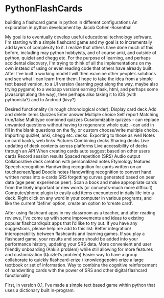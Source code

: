 # PythonFlashCards
building a flashcard game in python in different configurations
An exploration in python development by Jacob Cohen-Rosenthal

My goal is to eventually develop useful educational technology software.
I'm starting with a simple flashcard game and my goal is to incrementally add layers of complexity to it.
I realize that others have done much of this before, including may python hobbyists, and of course anki, and outside of python, quizlet and chegg etc.
For the purpose of learning, and perhaps accidental discovery, I'm trying to think of all the implementations on my own instead of using
or even reading code that others have already built. After I've built a working model I will then examine other people’s solutions and see what I can learn from them.
I hope to take the idea from a simple text based version, to a UI version (learning pyqt along the way, maybe also trying pygame) to a webapp version(learning flask, html, and perhaps some javascript along the way), then perhaps also taking it to iOS (with pythonista?) and to Android (kivy?)

Desired functionality (in rough chronological order):
Display card deck
Add and delete items
Quizzes
Enter answer
Multiple choice
Self report
Matching
true/false
Multitype combined quizzes
Cusotomizable quizzes - can replace unwanted questions without having to regenerate whole quiz. -can add in fill in the blank questions on the fly, or custom choose/write multiple choice.
Importing quizlet, anki, chegg etc. decks. Exporting to those as well
Notes on card backs, web links
Pictures 
Combining decks
Sharing decks
Live updating of deck contents across platforms
Live accessibility of decks through an API
When creating cards auto suggest based on other users cards
Record session results
Spaced repetition (SRS)
Audio output
Collaborative deck creation with personalized notes
Etymology features
Speech recognition
Handwriting recognition for cards written on an touchscreen/ipad
Doodle notes
Handwriting recognition to convert hand written notes into e-cards
SRS forgetting curves generated based on peer data (age peer, experience peer).
Scan a book and make appropriate cards from the likely important or new words (or concepts-much more difficult)
Computer/phone plugin to easily add items encountered in daily life into a deck. Right click on any word in your computer in various programs, and like the current ‘define’ option, create an option to ‘create card’. 



After using flashcard apps in my classroom as a teacher, and after reading reviews, I’ve come up with some improvements and ideas to existing popular flashcard/quiz apps that I’d like to try out. If you have any suggestions, please help me add to this list:
Better integration/ interoperability between flashcards and learning games. If you play a flashcard game, your results and score should be added into your performance history, updating your SRS data.
More convenient and user friendly onboarding (Anki’s problem) while still allowing for more features and customization (Quizlet’s problem) 
Easier way to have a group collaborate to quickly flashcard-erize / knowledgepoint-erize a large textbook or set of information.
Way to combine the cognitive reinforcement of handwriting cards with the power of SRS and other digital flashcard functionality





First, in version 0.1, I've made a simple text based game within python that uses a dictionary built in-program. 





